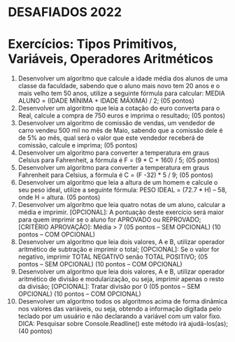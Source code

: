 # DESAFIADOS 2022
# Exercícios: Tipos Primitivos, Variáveis, Operadores Aritméticos
1) Desenvolver um algoritmo que calcule a idade média dos alunos de uma classe da faculdade, sabendo que o aluno mais novo tem 20 anos e o mais velho tem 50 anos, utilize a seguinte fórmula para calcular: MEDIA ALUNO = (IDADE MÍNIMA + IDADE MÁXIMA) / 2; (05 pontos)
2) Desenvolver um algoritmo que leia a cotação do euro converta para o Real, calcule a compra de 750 euros e imprima o resultado; (05 pontos)
3) Desenvolver um algoritmo de comissão de vendas, um vendedor de carro vendeu 500 mil no mês de Maio, sabendo que a comissão dele é de 5% ao mês, qual será o valor que este vendedor receberá de comissão, calcule e imprima; (05 pontos)
4) Desenvolver um algoritmo para converter a temperatura em graus Celsius para Fahrenheit, a fórmula é F = (9 * C + 160) / 5; (05 pontos)
5) Desenvolver um algoritmo para converter a temperatura em graus Fahrenheit para Celsius, a fórmula é C = (F -32) * 5 / 9; (05 pontos)
6) Desenvolver um algoritmo que leia a altura de um homem e calcule o seu peso ideal, utilize a seguinte fórmula: PESO IDEAL = (72.7 * H) – 58, onde H = altura. (05 pontos)
7) Desenvolver um algoritmo que leia quatro notas de um aluno, calcular a média e imprimir. [OPCIONAL]: A pontuação deste exercício será maior para quem imprimir se o aluno for APROVADO ou REPROVADO;
[CRITÉRIO APROVAÇÃO]: Média > 7
(05 pontos – SEM OPCIONAL)
(10 pontos – COM OPCIONAL)
8) Desenvolver um algoritmo que leia dois valores, A e B, utilizar operador aritmético de subtração e imprimir o total;
[OPCIONAL]: Se o valor for negativo, imprimir TOTAL NEGATIVO senão TOTAL POSITIVO;
(05 pontos – SEM OPCIONAL)
(10 pontos – COM OPCIONAL)
9) Desenvolver um algoritmo que leia dois valores, A e B, utilizar operador aritmético de divisão e modularização, ou seja, imprimir apenas o resto da divisão;
[OPCIONAL]: Tratar divisão por 0
(05 pontos – SEM OPCIONAL)
(10 pontos – COM OPCIONAL)
10) Desenvolver um algoritmo todos os algoritmos acima de forma dinâmica nos valores das variáveis, ou seja, obtendo a informação digitada pelo teclado por um usuário e não declarando a variável com um valor fixo.
DICA: Pesquisar sobre Console.Readline() este método irá ajudá-los(as);
(40 pontos)
